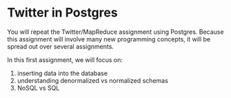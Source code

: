 # Twitter in Postgres

You will repeat the Twitter/MapReduce assignment using Postgres.
Because this assignment will involve many new programming concepts,
it will be spread out over several assignments.

In this first assignment, we will focus on:
1. inserting data into the database
1. understanding denormalized vs normalized schemas
1. NoSQL vs SQL
